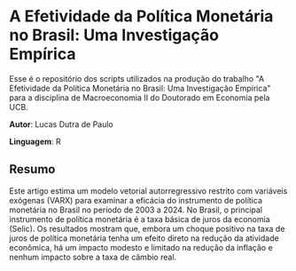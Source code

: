 # A Efetividade da Política Monetária no Brasil: Uma Investigação Empírica

Esse é o repositório dos scripts utilizados na produção do trabalho "A Efetividade da Política Monetária no Brasil: Uma Investigação Empírica" para a disciplina de Macroeconomia II do Doutorado em Economia pela UCB.

**Autor**: Lucas Dutra de Paulo

**Linguagem**: R

## Resumo

Este artigo estima um modelo vetorial autorregressivo restrito com variáveis exógenas (VARX) para examinar a eficácia do instrumento de política monetária no Brasil no período de 2003 a 2024. No Brasil, o principal instrumento de política monetária é a taxa básica de juros da economia (Selic). Os resultados mostram que, embora um choque positivo na taxa de juros de política monetária tenha um efeito direto na redução da atividade econômica, há um impacto modesto e limitado na redução da inflação e nenhum impacto sobre a taxa de câmbio real.
